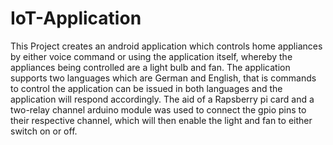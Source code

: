 # IoT-Application
This Project creates an android application which controls home appliances by either voice command or using the application itself, whereby 
the appliances being controlled are a light bulb and fan. The application supports two languages which are German and English, that is commands 
to control the application can be issued in both languages and the application will respond accordingly. 
The aid of a Rapsberry pi card and a two-relay channel arduino module was used to connect the gpio pins to their respective channel, which will 
then enable the light and fan to either switch on or off.
